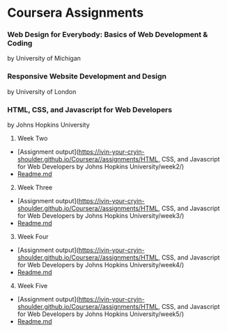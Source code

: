 # Coursera Assignments


### Web Design for Everybody: Basics of Web Development & Coding
by University of Michigan



### Responsive Website Development and Design
by University of London



### HTML, CSS, and Javascript for Web Developers
by Johns Hopkins University
1. Week Two
  * [Assignment output](https://ivin-your-cryin-shoulder.github.io/Coursera//assignments/HTML, CSS, and Javascript for Web Developers by Johns Hopkins University/week2/)
  * [Readme.md](https://github.com/ivin-your-cryin-shoulder/Coursera/blob/main/assignments/HTML%2C%20CSS%2C%20and%20Javascript%20for%20Web%20Developers%20by%20Johns%20Hopkins%20University/week2/assignment-2.md/Assignment-2.md)
  
  
2. Week Three
  * [Assignment output](https://ivin-your-cryin-shoulder.github.io/Coursera//assignments/HTML, CSS, and Javascript for Web Developers by Johns Hopkins University/week3/)
  * [Readme.md](https://github.com/ivin-your-cryin-shoulder/Coursera/blob/main/assignments/HTML%2C%20CSS%2C%20and%20Javascript%20for%20Web%20Developers%20by%20Johns%20Hopkins%20University/week3/assignment-3.md/Assignment-3.md)
  
3. Week Four
  * [Assignment output](https://ivin-your-cryin-shoulder.github.io/Coursera//assignments/HTML, CSS, and Javascript for Web Developers by Johns Hopkins University/week4/)
  * [Readme.md](https://github.com/ivin-your-cryin-shoulder/Coursera/blob/main/assignments/HTML%2C%20CSS%2C%20and%20Javascript%20for%20Web%20Developers%20by%20Johns%20Hopkins%20University/week4/Assignment-4.md)

4. Week Five
  * [Assignment output](https://ivin-your-cryin-shoulder.github.io/Coursera//assignments/HTML, CSS, and Javascript for Web Developers by Johns Hopkins University/week5/)
  * [Readme.md](https://github.com/ivin-your-cryin-shoulder/Coursera/blob/main/assignments/HTML%2C%20CSS%2C%20and%20Javascript%20for%20Web%20Developers%20by%20Johns%20Hopkins%20University/week5/Assignment-5.md)
  
